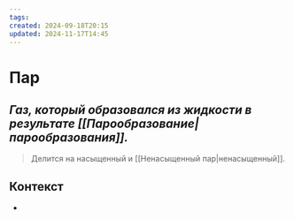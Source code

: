 ```yaml
---
tags: 
created: 2024-09-18T20:15
updated: 2024-11-17T14:45
---
```

# Пар

## ***Газ, который образовался из жидкости в результате [[Парообразование|парообразования]].***

>Делится на насыщенный и [[Ненасыщенный пар|ненасыщенный]].

## Контекст
- 

